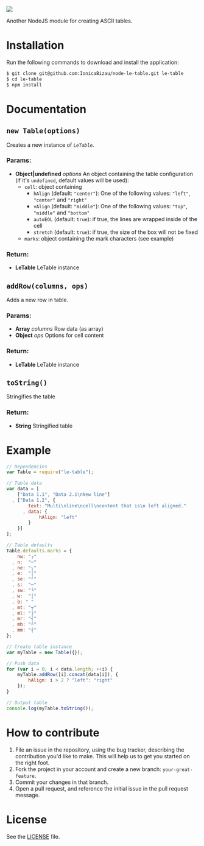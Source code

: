 ![](http://i.imgur.com/BKXaFAa.png)

Another NodeJS module for creating ASCII tables.

# Installation
Run the following commands to download and install the application:

```sh
$ git clone git@github.com:IonicaBizau/node-le-table.git le-table
$ cd le-table
$ npm install
```

# Documentation
## `new Table(options)`
Creates a new instance of *`LeTable`*.

### Params:
* **Object|undefined** *options* An object containing the table configuration (if it's `undefined`, default values will be used):
  - `cell`: object containing
    - `hAlign` (default: `"center"`): One of the following values: `"left"`, `"center"` and `"right"`
    - `vAlign` (default: `"middle"`): One of the following values: `"top"`, `"middle"` and `"bottom"`
    - `autoEOL` (default: `true`): if true, the lines are wrapped inside of the cell
    - `stretch` (default: `true`): if true, the size of the box will not be fixed
  - `marks`: object containing the mark characters (see example)

### Return:
* **LeTable** LeTable instance

## `addRow(columns, ops)`
Adds a new row in table.

### Params:
* **Array** *columns* Row data (as array)
* **Object** *ops* Options for cell content

### Return:
* **LeTable** LeTable instance

## `toString()`
Stringifies the table

### Return:
* **String** Stringified table

# Example

```js
// Dependencies
var Table = require("le-table");

// Table data
var data = [
    ["Data 1.1", "Data 2.1\nNew line"]
  , ["Data 1.2", {
        text: "Multi\nline\ncell\ncontent that is\n left aligned."
      , data: {
            hAlign: "left"
        }
    }]
];

// Table defaults
Table.defaults.marks = {
    nw: "┌"
  , n:  "─"
  , ne: "┐"
  , e:  "│"
  , se: "┘"
  , s:  "─"
  , sw: "└"
  , w:  "│"
  , b: " "
  , mt: "┬"
  , ml: "├"
  , mr: "┤"
  , mb: "┴"
  , mm: "┼"
};

// Create table instance
var myTable = new Table({});

// Push data
for (var i = 0; i < data.length; ++i) {
    myTable.addRow([i].concat(data[i]), {
        hAlign: i > 2 ? "left": "right"
    });
}

// Output table
console.log(myTable.toString());
```

# How to contribute

1. File an issue in the repository, using the bug tracker, describing the
   contribution you'd like to make. This will help us to get you started on the
   right foot.
2. Fork the project in your account and create a new branch:
   `your-great-feature`.
3. Commit your changes in that branch.
4. Open a pull request, and reference the initial issue in the pull request
   message.

# License
See the [LICENSE](./LICENSE) file.
